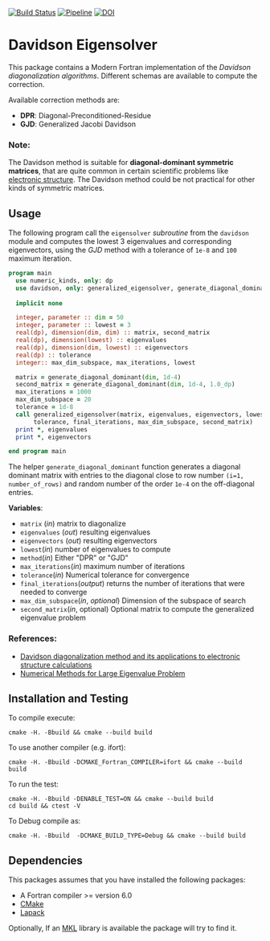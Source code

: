 [![Build Status](https://travis-ci.org/NLESC-JCER/Fortran_Davidson.svg?branch=master)](https://travis-ci.org/NLESC-JCER/Fortran_Davidson) [![Pipeline](https://github.com/NLESC-JCER/Fortran_Davidson/workflows/FortranCI/badge.svg)](https://github.com/NLESC-JCER/Fortran_Davidson/actions) [![DOI](https://zenodo.org/badge/DOI/10.5281/zenodo.3637964.svg)](https://doi.org/10.5281/zenodo.3637964)

Davidson Eigensolver
===================
This package contains a Modern Fortran implementation of the *Davidson diagonalization algorithms*.
Different schemas are available to compute the correction.

Available correction methods are:
 * **DPR**: Diagonal-Preconditioned-Residue
 * **GJD**: Generalized Jacobi Davidson


### Note:
The Davidson method is suitable for **diagonal-dominant symmetric matrices**, that are quite common
in certain scientific problems like [electronic structure](https://en.wikipedia.org/wiki/Electronic_structure). The Davidson method could be not practical
for other kinds of symmetric matrices.

Usage
-----
The following program call the `eigensolver` *subroutine* from the `davidson` module and computes
the lowest 3 eigenvalues and corresponding eigenvectors, using the *GJD* method with a tolerance
of `1e-8` and `100` maximum iteration.
```fortran
program main
  use numeric_kinds, only: dp
  use davidson, only: generalized_eigensolver, generate_diagonal_dominant
 
  implicit none

  integer, parameter :: dim = 50
  integer, parameter :: lowest = 3
  real(dp), dimension(dim, dim) :: matrix, second_matrix
  real(dp), dimension(lowest) :: eigenvalues
  real(dp), dimension(dim, lowest) :: eigenvectors
  real(dp) :: tolerance
  integer:: max_dim_subspace, max_iterations, lowest

  matrix = generate_diagonal_dominant(dim, 1d-4)
  second_matrix = generate_diagonal_dominant(dim, 1d-4, 1.0_dp)
  max_iterations = 1000
  max_dim_subspace = 20
  tolerance = 1d-8
  call generalized_eigensolver(matrix, eigenvalues, eigenvectors, lowest, "GJD", max_iterations, &
       tolerance, final_iterations, max_dim_subspace, second_matrix)
  print *, eigenvalues
  print *, eigenvectors

end program main
```
The helper  `generate_diagonal_dominant` function generates a diagonal dominant
matrix with entries to the diagonal close to row number `(i=1, number_of_rows)`
and random number of the order `1e-4` on the off-diagonal entries.

**Variables**:
 * `matrix` (*in*) matrix to diagonalize
 * `eigenvalues` (*out*) resulting eigenvalues
 * `eigenvectors` (*out*) resulting eigenvectors
 * `lowest`(*in*) number of eigenvalues to compute
 * `method`(*in*) Either "DPR" or "GJD"
 * `max_iterations`(*in*) maximum number of iterations
 * `tolerance`(*in*) Numerical tolerance for convergence
 * `final_iterations`(*output*) returns the number of iterations that were needed to converge
 * `max_dim_subspace`(*in*, *optional*) Dimension of the subspace of search
 * `second_matrix`(*in*, optional) Optional matrix to compute the generalized eigenvalue problem
 
### References:
 * [Davidson diagonalization method and its applications to electronic structure calculations](https://www.semanticscholar.org/paper/DAVIDSON-DIAGONALIZATION-METHOD-AND-ITS-APPLICATION-Liao/5811eaf768d1a006f505dfe24f329874a679ba59)
 * [Numerical Methods for Large Eigenvalue Problem](https://doi.org/10.1137/1.9781611970739)

Installation and Testing
------------------------

To compile execute:
```
cmake -H. -Bbuild && cmake --build build
```

To use another compiler (e.g. ifort):
```
cmake -H. -Bbuild -DCMAKE_Fortran_COMPILER=ifort && cmake --build build
```

To run the test:
```
cmake -H. -Bbuild -DENABLE_TEST=ON && cmake --build build
cd build && ctest -V
```

To Debug compile as:
```
cmake -H. -Bbuild  -DCMAKE_BUILD_TYPE=Debug && cmake --build build
```

Dependencies
------------
This packages assumes that you have installed the following packages:
 * A Fortran compiler >=  version 6.0 
 * [CMake](https://cmake.org/)
 * [Lapack](http://www.netlib.org/lapack/)
	
Optionally, If an [MKL](https://software.intel.com/en-us/mkl) library is available the package will try to find it.
